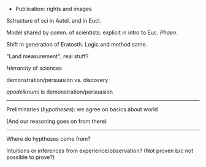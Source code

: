 
- Publication: rights and images


Sstructure of sci in Autol. and in Eucl.

Model shared by comm. of scientists:  explicit in intro to Euc. *Phaen.*

Shift in generation of Eratosth.  Logic and method same.

"Land measurement";  real stuff?

*Hierarchy* of sciences






demonstration/persuasion vs. discovery

*apodeiknumi* is demonstration/persuasion



---

Preliminaries (*hypotheses*): we agree on basics about world

(And our reasoning goes on from there)

---

Where do hyptheses come from?

Intuitions or inferences from experience/observation?  (Not proven b/c not possible to prove?)
